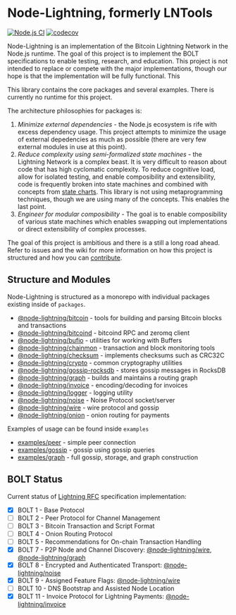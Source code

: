 # Node-Lightning, formerly LNTools

[![Node.js CI](https://github.com/altangent/node-lightning/workflows/Node.js%20CI/badge.svg)](https://github.com/altangent/node-lightning/actions?query=workflow%3A%22Node.js+CI%22+branch%3Amaster)
[![codecov](https://codecov.io/gh/altangent/node-lightning/branch/master/graph/badge.svg)](https://codecov.io/gh/altangent/node-lightning)

Node-Lightning is an implementation of the Bitcoin Lightning Network in the Node.js runtime. The goal of this project is to implement the BOLT specifications to enable testing, research, and education. This project is not intended to replace or compete with the major implementations, though our hope is that the implementation will be fully functional. This

This library contains the core packages and several examples. There is currently no runtime for this project.

The architecture philosophies for packages is:

1. _Minimize external dependencies_ - the Node.js ecosystem is rife with excess dependency usage. This project attempts to minimize the usage of external depedencies as much as possible (there are very few external modules in use at this point).
2. _Reduce complexity using semi-formalized state machines_ - the Lightning Network is a complex beast. It is very difficult to reason about code that has high cyclomatic complexity. To reduce cognitive load, allow for isolated testing, and enable composibility and extensibility, code is frequently broken into state machines and combined with concepts from [state charts](https://statecharts.github.io/). This library is not using metaprogramming techniques, though we are using many of the concepts. This enables the last point.
3. _Engineer for modular composibility_ - The goal is to enable composibility of various state machines which enables swapping out implementations or direct extensibility of complex processes.

The goal of this project is ambitious and there is a still a long road ahead. Refer to issues and the wiki for more information on how this project is structured and how you can [contribute](CONTRIBUTING.md).

## Structure and Modules

Node-Lightning is structured as a monorepo with individual packages existing inside of `packages`.

-   [@node-lightning/bitcoin](packages/bitcoin) - tools for building and parsing Bitcoin blocks and transactions
-   [@node-lightning/bitcoind](packages/bitcoind) - bitcoind RPC and zeromq client
-   [@node-lightning/bufio](packages/bufio) - utilities for working with Buffers
-   [@node-lightning/chainmon](packages/chainmon) - transaction and block monitoring tools
-   [@node-lightning/checksum](packages/checksum) - implements checksums such as CRC32C
-   [@node-lightning/crypto](packages/crypto) - common cryptography utilities
-   [@node-lightning/gossip-rocksdb](packages/gossip-rocksdb) - stores gossip messages in RocksDB
-   [@node-lightning/graph](packages/graph) - builds and maintains a routing graph
-   [@node-lightning/invoice](packages/invoice) - encoding/decoding for invoices
-   [@node-lightning/logger](packages/logger) - logging utility
-   [@node-lightning/noise](packages/noise) - Noise Protocol socket/server
-   [@node-lightning/wire](packages/wire) - wire protocol and gossip
-   [@node-lightning/onion](packages/onion) - onion routing for payments

Examples of usage can be found inside `examples`

-   [examples/peer](examples/peer) - simple peer connection
-   [examples/gossip](examples/gossip) - gossip using gossip queries
-   [examples/graph](examples/graph) - full gossip, storage, and graph construction

## BOLT Status

Current status of [Lightning RFC](https://github.com/lightningnetwork/lightning-rfc) specification implementation:

-   [x] BOLT 1 - Base Protocol
-   [ ] BOLT 2 - Peer Protocol for Channel Management
-   [ ] BOLT 3 - Bitcoin Transaction and Script Format
-   [ ] BOLT 4 - Onion Routing Protocol
-   [ ] BOLT 5 - Recommendations for On-chain Transaction Handling
-   [x] BOLT 7 - P2P Node and Channel Discovery: [@node-lightning/wire](packages/wire), [@node-lightning/graph](packages/graph)
-   [x] BOLT 8 - Encrypted and Authenticated Transport: [@node-lightning/noise](packages/noise)
-   [x] BOLT 9 - Assigned Feature Flags: [@node-lightning/wire](packages/wire)
-   [ ] BOLT 10 - DNS Bootstrap and Assisted Node Location
-   [x] BOLT 11 - Invoice Protocol for Lightning Payments: [@node-lightning/invoice](packages/invoice)
